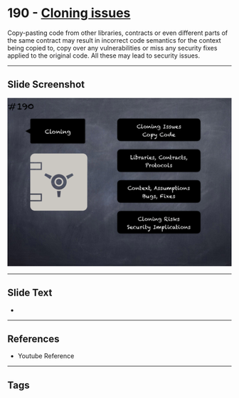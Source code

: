 # 190 - [Cloning issues](Cloning%20issues.md)
Copy-pasting code from other libraries, contracts or even different parts of the same contract may result in incorrect code semantics for the context being copied to, copy over any vulnerabilities or miss any security fixes applied to the original code. All these may lead to security issues.
___
## Slide Screenshot
![0190.png](../../images/pitfalls_and_best_practices201/190.png)
___
## Slide Text
- 
___
## References
- Youtube Reference
___
## Tags